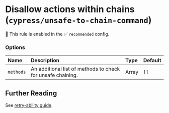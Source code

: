 # Disallow actions within chains (`cypress/unsafe-to-chain-command`)

💼 This rule is enabled in the ✅ `recommended` config.

<!-- end auto-generated rule header -->

### Options

<!-- begin auto-generated rule options list -->

| Name      | Description                                                 | Type  | Default |
| :-------- | :---------------------------------------------------------- | :---- | :------ |
| `methods` | An additional list of methods to check for unsafe chaining. | Array | `[]`    |

<!-- end auto-generated rule options list -->

## Further Reading

See [retry-ability guide](https://docs.cypress.io/guides/core-concepts/retry-ability#Actions-should-be-at-the-end-of-chains-not-the-middle).
